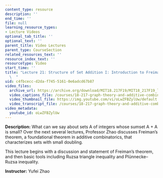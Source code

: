 ```yaml
---
content_type: resource
description: ''
end_time: ''
file: null
learning_resource_types:
- Lecture Videos
optional_tab_title: ''
optional_text: ''
parent_title: Video Lectures
parent_type: CourseSection
related_resources_text: ''
resource_index_text: ''
resourcetype: Video
start_time: ''
title: "Lecture 21: Structure of Set Addition I: Introduction to Freiman\u2019s Theorem\
  \  "
uid: c4fbcecc-d2da-f745-5161-0e6adcd67b87
video_files:
  archive_url: https://archive.org/download/MIT18.217F19/MIT18_217F19_lec21_300k.mp4
  video_captions_file: /courses/18-217-graph-theory-and-additive-combinatorics-fall-2019/5fc8ad59b6a85720a90c6c59f7be11f2_oLwZFBZylUw.vtt
  video_thumbnail_file: https://img.youtube.com/vi/oLwZFBZylUw/default.jpg
  video_transcript_file: /courses/18-217-graph-theory-and-additive-combinatorics-fall-2019/f011ee6769c3d95d2c5b90ee073bec44_oLwZFBZylUw.pdf
video_metadata:
  youtube_id: oLwZFBZylUw
---
```


**Description:** What can we say about sets A of integers whose sumset A + A is small? Over the next several lectures, Professor Zhao discusses Freiman’s theorem, a foundational theorem in additive combinatorics, that characterizes sets with small doubling.

This lecture begins with a discussion and statement of Freiman’s theorem, and then basic tools including Ruzsa triangle inequality and Plünnecke–Ruzsa inequality.

**Instructor:** Yufei Zhao